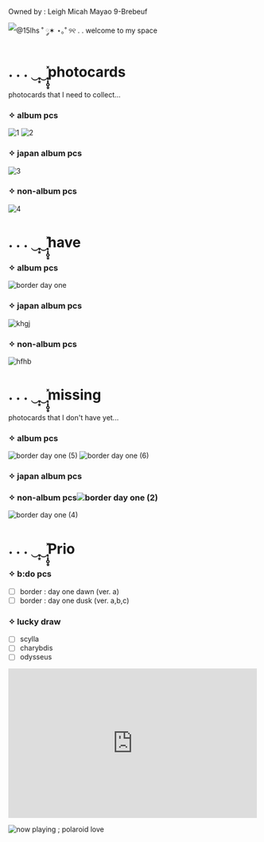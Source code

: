 Owned by : Leigh Micah Mayao 9-Brebeuf

![@15lhs ˚ ༘✶ ⋆｡˚](https://user-images.githubusercontent.com/94212413/155278448-99fd0c25-2147-4bdd-91e6-58298d456278.png)
୨୧ . . welcome to my space

# . . . ‿̩͙‿̩̩̥͙̽photocards 
photocards that I need to collect...

### ✧ album pcs
![1](https://user-images.githubusercontent.com/94212413/155293486-1e74f1f3-8beb-4197-ae6f-1ecab60a18d7.png)
![2](https://user-images.githubusercontent.com/94212413/155293505-f9306013-2ea0-40f3-9503-5ac6f4b90907.png)

### ✧ japan album pcs
![3](https://user-images.githubusercontent.com/94212413/155293602-7ef1d1e4-197c-4c47-96c2-feccdf01aa30.png)

### ✧ non-album pcs 
![4](https://user-images.githubusercontent.com/94212413/155293639-9b2ab978-cbde-4b47-9ba5-773668f2b099.png)

# . . . ‿̩͙‿̩̩̥͙̽have 

### ✧ album pcs
![border  day one](https://user-images.githubusercontent.com/94212413/155294884-791834bf-043c-4d5d-a700-a213e86717b5.png)

### ✧ japan album pcs
![khgj](https://user-images.githubusercontent.com/94212413/155296996-1c2ad3f6-48ce-486b-9c39-8ee3ab823dda.png)

### ✧ non-album pcs
![hfhb](https://user-images.githubusercontent.com/94212413/155297018-8907e639-d7ed-4d4b-b536-8c95ac755f59.png)

# . . . ‿̩͙‿̩̩̥͙̽missing 
photocards that I don't have yet...

### ✧ album pcs
![border  day one (5)](https://user-images.githubusercontent.com/94212413/155297055-55dc06f0-655f-4fc4-b6fa-10a914eaa741.png)
![border  day one (6)](https://user-images.githubusercontent.com/94212413/155297093-2b411380-8116-4721-93c2-c109d9955194.png)

### ✧ japan album pcs
### ✧ non-album pcs![border  day one (2)](https://user-images.githubusercontent.com/94212413/155463801-9f9fad72-955f-430d-9d7c-b367bb1364aa.png)

![border  day one (4)](https://user-images.githubusercontent.com/94212413/155297167-d871b2f2-27a9-40f4-9b3c-f30be594b49d.png)
# . . . ‿̩͙‿̩̩̥͙̽Prio
### ✧ b:do pcs
- [ ] border : day one dawn (ver. a)
- [ ] border : day one dusk (ver. a,b,c)

### ✧ lucky draw
- [ ] scylla
- [ ] charybdis
- [ ] odysseus

<iframe width="500" height="300" src="https://www.youtube.com/embed/JQ-2sk2ELJI" title="YouTube video player" frameborder="0" allow="accelerometer; autoplay; clipboard-write; encrypted-media; gyroscope; picture-in-picture" allowfullscreen></iframe>

![now playing ; polaroid love](https://user-images.githubusercontent.com/94212413/155302366-b97e6d6d-b1a4-4326-be28-beb8e08f3840.png)
